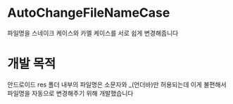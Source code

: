 # AutoChangeFileNameCase
파일명을 스네이크 케이스와 카멜 케이스를 서로 쉽게 변경해줍니다

# 개발 목적
안드로이드 res 폴더 내부의 파일명은 소문자와 _(언더바)만 허용되는데 이게 불편해서 파일명을 자동으로 변경해주기 위해 개발했습니다